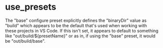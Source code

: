 # use_presets

The "base" configure preset explicitly defines the "binaryDir" value as "build"
which appears to be the default that's used when working with these projects in
VS Code. If this isn't set, it appears to default to something like
"out/build/${presetName}" or as in, if using the "base" preset, it would
be "out/build/base".
